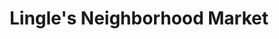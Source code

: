 ---
title: "Lingle's Neighborhood Market"
url: /renovo/lingles-neighborhood-market/
shop: Supermarkt
---